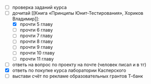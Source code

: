 - [ ] проверка заданий курса
- [ ] дочитай [[Книга «Принципы Юнит-Тестирования», Хориков Владимир]]:
	- [x] прочти 5 главу
	- [ ] прочти 6 главу
	- [ ] прочти 7 главу
	- [ ] прочти 8 главу
	- [ ] прочти 9 главу
	- [ ] прочти 10 главу
	- [ ] прочти 11 главу
- [ ] ответь на вопрос по проекту на почте (человек писал и в тг)
- [x] ответь по покупке курса лаборатории Касперского
- [ ] выстави счёт  по рекламе образовательных грантов Т-банк